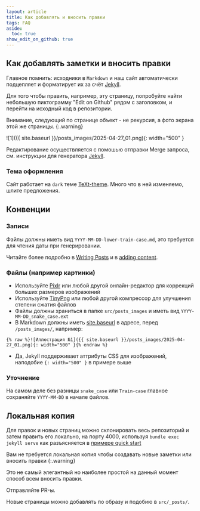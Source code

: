 ```yaml
---
layout: article
title: Как добавлять и вносить правки
tags: FAQ
aside:
  toc: true
show_edit_on_github: true
---
```


## Как добавлять заметки и вносить правки

Главное помнить: исходники в `Markdown` и наш сайт автоматически подцепляет и <!--more--> форматирует их за счёт [Jekyll](https://docs.github.com/en/pages/setting-up-a-github-pages-site-with-jekyll/adding-content-to-your-github-pages-site-using-jekyll). 

Для того чтобы править, например, эту страницу, попробуйте найти небольшую пиктограмму "Edit on Github" рядом с заголовком, и перейти на исходный код в репозитории.

Внимание, следующий по странице объект - не рекурсия, а фото экрана этой же страницы.
{:.warning}

![1]({{ site.baseurl }}/posts_images/2025-04-27_01.png){: width="500" }

Редактирование осуществляется c помошью отправки Merge запроса, см. инструкции для генератора [Jekyll](https://docs.github.com/en/pages/setting-up-a-github-pages-site-with-jekyll/adding-content-to-your-github-pages-site-using-jekyll).

### Тема оформления

Сайт работает на `dark` теме [TeXt-theme](https://kitian616.github.io/jekyll-TeXt-theme/docs/en/writing-posts). Много что в ней изменяемо, шлите предложения.

## Конвенции

### Записи

Файлы должны иметь вид `YYYY-MM-DD-lower-train-case.md`, это требуется для чтения даты при генерировании.

Читайте более подробно в [Writing Posts](https://kitian616.github.io/jekyll-TeXt-theme/docs/en/writing-posts) и в [adding content](https://docs.github.com/en/pages/setting-up-a-github-pages-site-with-jekyll/adding-content-to-your-github-pages-site-using-jekyll).

### Файлы (например картинки)

* Используйте [Pixlr](https://pixlr.com/editor/) или любой другой онлайн-редактор для коррекций больших размеров изображений
* Используйте [TinyPng](https://tinypng.com/) или любой другой компрессор для улучшения степени сжатия файлов
* Файлы должны храниться в папке `src/posts_images` и иметь вид `YYYY-MM-DD_snake_case.ext`
* В Markdown должны иметь [site.baseurl](https://mademistakes.com/mastering-jekyll/site-url-baseurl/) в адресе, перед `/posts_images/`, например:

```
{% raw %}![Иллюстрация №1]({{ site.baseurl }}/posts_images/2025-04-27_01.png){: width="500" }{% endraw %}
```

* Да, Jekyll поддерживает аттрибуты СSS для изображений, наподобие `{: width="500" }` в примере выше

### Уточнение

На самом деле без разницы `snake_case` или `Train-case` главное сохраняйте `YYYY-MM-DD` в начале файлов. 

## Локальная копия

Для правок и новых страниц можно склонировать весь репозиторий и затем править его локально, на порту 4000, используя `bundle exec jekyll serve` как разъясняется в [примере quick start](https://kitian616.github.io/jekyll-TeXt-theme/docs/en/quick-start) 

Вам не требуется локальная копия чтобы создавать новые заметки или вносить правки
{:.warning}






Это не самый элегантный но наиболее простой на данный момент способ всем вносить правки.

Отправляйте PR-ы.

Новые страницы можно добавлять по образу и подобию в `src/_posts/`.

